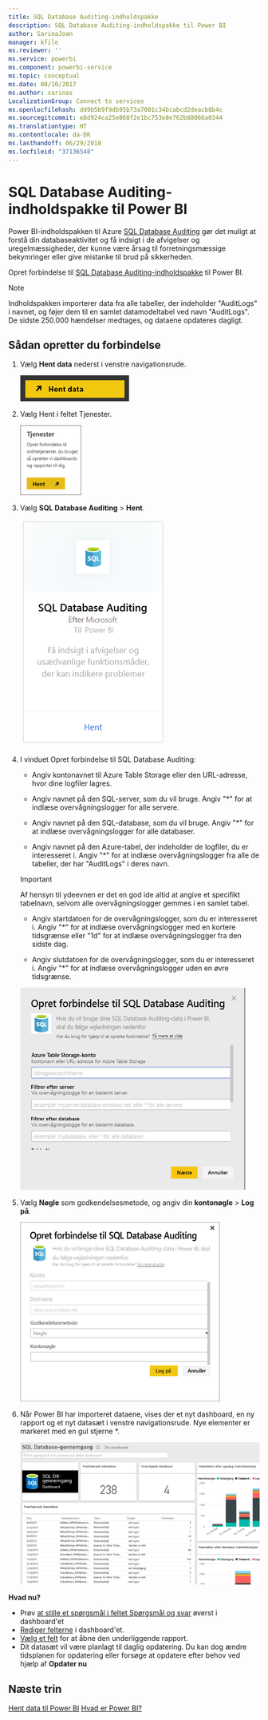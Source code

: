 ```yaml
---
title: SQL Database Auditing-indholdspakke
description: SQL Database Auditing-indholdspakke til Power BI
author: SarinaJoan
manager: kfile
ms.reviewer: ''
ms.service: powerbi
ms.component: powerbi-service
ms.topic: conceptual
ms.date: 08/10/2017
ms.author: sarinas
LocalizationGroup: Connect to services
ms.openlocfilehash: dd9b5b9f9db95b73a7001c34bcabcd2deacb8b4c
ms.sourcegitcommit: e8d924ca25e060f2e1bc753e8e762b88066a0344
ms.translationtype: HT
ms.contentlocale: da-DK
ms.lasthandoff: 06/29/2018
ms.locfileid: "37136548"
---
```

# <a name="sql-database-auditing-content-pack-for-power-bi"></a>SQL Database Auditing-indholdspakke til Power BI
Power BI-indholdspakken til Azure [SQL Database Auditing](http://azure.microsoft.com/documentation/articles/sql-database-auditing-get-started/) gør det muligt at forstå din databaseaktivitet og få indsigt i de afvigelser og uregelmæssigheder, der kunne være årsag til forretningsmæssige bekymringer eller give mistanke til brud på sikkerheden. 

Opret forbindelse til [SQL Database Auditing-indholdspakke](https://app.powerbi.com/getdata/services/sql-db-auditing) til Power BI.

>[!NOTE]
>Indholdspakken importerer data fra alle tabeller, der indeholder "AuditLogs" i navnet, og føjer dem til en samlet datamodeltabel ved navn "AuditLogs". De sidste 250.000 hændelser medtages, og dataene opdateres dagligt.

## <a name="how-to-connect"></a>Sådan opretter du forbindelse
1. Vælg **Hent data** nederst i venstre navigationsrude.
   
   ![](media/service-connect-to-azure-sql-database-auditing/pbi_getdata.png) 
2. Vælg Hent i feltet Tjenester.
   
   ![](media/service-connect-to-azure-sql-database-auditing/pbi_getservices.png) 
3. Vælg **SQL Database Auditing** \> **Hent**.
   
   ![](media/service-connect-to-azure-sql-database-auditing/sqldbaudit.png)
4. I vinduet Opret forbindelse til SQL Database Auditing:
   
   - Angiv kontonavnet til Azure Table Storage eller den URL-adresse, hvor dine logfiler lagres.
   
   - Angiv navnet på den SQL-server, som du vil bruge. Angiv "\*" for at indlæse overvågningslogger for alle servere.
   
   - Angiv navnet på den SQL-database, som du vil bruge. Angiv "\*" for at indlæse overvågningslogger for alle databaser.
   
   - Angiv navnet på den Azure-tabel, der indeholder de logfiler, du er interesseret i. Angiv "\*" for at indlæse overvågningslogger fra alle de tabeller, der har "AuditLogs" i deres navn.
   
   >[!IMPORTANT]
   >Af hensyn til ydeevnen er det en god ide altid at angive et specifikt tabelnavn, selvom alle overvågningslogger gemmes i en samlet tabel.
   
   - Angiv startdatoen for de overvågningslogger, som du er interesseret i. Angiv "\*" for at indlæse overvågningslogger med en kortere tidsgrænse eller "1d" for at indlæse overvågningslogger fra den sidste dag.
   
   - Angiv slutdatoen for de overvågningslogger, som du er interesseret i. Angiv "\*" for at indlæse overvågningslogger uden en øvre tidsgrænse.
   
   ![](media/service-connect-to-azure-sql-database-auditing/dbauditing_param.png)
5. Vælg **Nøgle** som godkendelsesmetode, og angiv din **kontonøgle** \> **Log på**.
   
   ![](media/service-connect-to-azure-sql-database-auditing/pbi_sqlauditing3.png)
6. Når Power BI har importeret dataene, vises der et nyt dashboard, en ny rapport og et nyt datasæt i venstre navigationsrude. Nye elementer er markeret med en gul stjerne \*.
   
   ![](media/service-connect-to-azure-sql-database-auditing/pbi_sqldbauditingnewdash.png)

**Hvad nu?**

* Prøv [at stille et spørgsmål i feltet Spørgsmål og svar](power-bi-q-and-a.md) øverst i dashboard'et
* [Rediger felterne](service-dashboard-edit-tile.md) i dashboard'et.
* [Vælg et felt](service-dashboard-tiles.md) for at åbne den underliggende rapport.
* Dit datasæt vil være planlagt til daglig opdatering. Du kan dog ændre tidsplanen for opdatering eller forsøge at opdatere efter behov ved hjælp af **Opdater nu**

## <a name="next-steps"></a>Næste trin
[Hent data til Power BI](service-get-data.md)
[Hvad er Power BI?](power-bi-overview.md)
